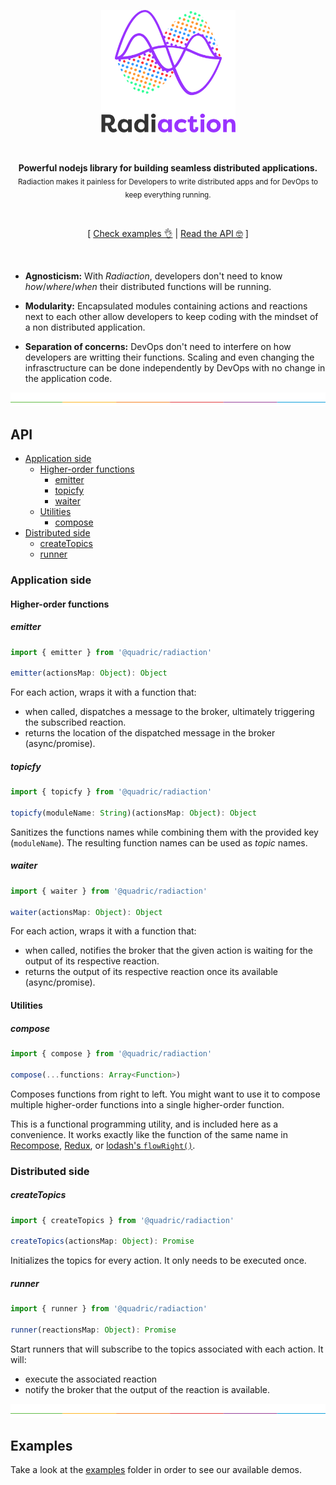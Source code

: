 <p align="center"><img src=".github/logo.png" width="215" /><p>
<br>

<p align="center">
<strong>Powerful nodejs library for building seamless distributed applications.</strong><br />
<sub>Radiaction makes it painless for Developers to write distributed apps and for DevOps to keep everything running.</sub>
</p>
<br>

<p align="center">
  [ <a href="./examples">Check  examples 👌</a> | <a href="#api">Read the API 🤓</a> ]
</p>
<br />

* **Agnosticism:** With _Radiaction_, developers don't need to know _how_/_where_/_when_ their distributed functions will be running.

* **Modularity:** Encapsulated modules containing actions and reactions next to each other allow developers to keep coding with the mindset of a non distributed application.

* **Separation of concerns:** DevOps don't need to interfere on how developers are writting their functions. Scaling and even changing the infrasctructure can be done independently by DevOps with no change in the application code.

![divider](.github/divider.png)

## API

* [Application side](#application-side)
  * [Higher-order functions](#higher-order-functions)
    * [emitter](#emitter)
    * [topicfy](#topicfy)
    * [waiter](#waiter)
  * [Utilities](#utilities)
    * [compose](#compose)
* [Distributed side](#distributed-side)
  * [createTopics](#createtopics)
  * [runner](#runner)

### Application side

#### Higher-order functions

##### emitter

```typescript
import { emitter } from '@quadric/radiaction'

emitter(actionsMap: Object): Object
```

For each action, wraps it with a function that:

* when called, dispatches a message to the broker, ultimately triggering the subscribed reaction.
* returns the location of the dispatched message in the broker (async/promise).

##### topicfy

```typescript
import { topicfy } from '@quadric/radiaction'

topicfy(moduleName: String)(actionsMap: Object): Object
```

Sanitizes the functions names while combining them with the provided key (`moduleName`). The resulting function names can be used as _topic_ names.

##### waiter

```typescript
import { waiter } from '@quadric/radiaction'

waiter(actionsMap: Object): Object
```

For each action, wraps it with a function that:

* when called, notifies the broker that the given action is waiting for the output of its respective reaction.
* returns the output of its respective reaction once its available (async/promise).

#### Utilities

##### compose

```typescript
import { compose } from '@quadric/radiaction'

compose(...functions: Array<Function>)
```

Composes functions from right to left. You might want to use it to compose multiple higher-order functions into a single higher-order function.

This is a functional programming utility, and is included here as a convenience. It works exactly like the function of the same name in [Recompose](https://github.com/acdlite/recompose/blob/master/docs/API.md#compose), [Redux](https://github.com/reactjs/redux/blob/master/docs/api/compose.md), or [lodash's `flowRight()`](https://lodash.com/docs/4.17.5#flowRight).

### Distributed side

##### createTopics

```typescript
import { createTopics } from '@quadric/radiaction'

createTopics(actionsMap: Object): Promise
```

Initializes the topics for every action. It only needs to be executed once.

##### runner

```typescript
import { runner } from '@quadric/radiaction'

runner(reactionsMap: Object): Promise
```

Start runners that will subscribe to the topics associated with each action. It will:

* execute the associated reaction
* notify the broker that the output of the reaction is available.

![divider](.github/divider.png)

## Examples

Take a look at the [examples](./examples) folder in order to see our available demos.
